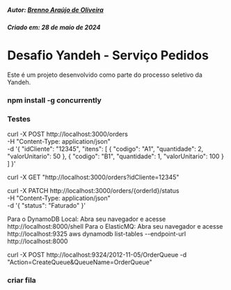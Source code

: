 ##### Autor: [Brenno Araújo de Oliveira](https://www.linkedin.com/in/brennoaraujo/)
##### Criado em: 28 de maio de 2024

# Desafio Yandeh - Serviço Pedidos

Este é um projeto desenvolvido como parte do processo seletivo da Yandeh. 

### npm install -g concurrently

### Testes

curl -X POST http://localhost:3000/orders \
  -H "Content-Type: application/json" \
  -d '{
    "idCliente": "12345",
    "itens": [
      { "codigo": "A1", "quantidade": 2, "valorUnitario": 50 },
      { "codigo": "B1", "quantidade": 1, "valorUnitario": 100 }
    ]
  }'


curl -X GET "http://localhost:3000/orders?idCliente=12345"

curl -X PATCH http://localhost:3000/orders/{orderId}/status \
  -H "Content-Type: application/json" \
  -d '{
    "status": "Faturado"
  }'



Para o DynamoDB Local: Abra seu navegador e acesse http://localhost:8000/shell
Para o ElasticMQ: Abra seu navegador e acesse http://localhost:9325
aws dynamodb list-tables --endpoint-url http://localhost:8000

curl -X POST http://localhost:9324/2012-11-05/OrderQueue -d "Action=CreateQueue&QueueName=OrderQueue"

### criar fila

